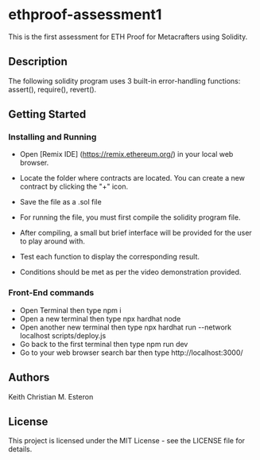 # ethproof-assessment1

This is the first assessment for ETH Proof for Metacrafters using Solidity.

## Description

The following solidity program uses 3 built-in error-handling functions: assert(), require(), revert(). 

## Getting Started

### Installing and Running
* Open [Remix IDE] (https://remix.ethereum.org/) in your local web browser.
* Locate the folder where contracts are located. You can create a new contract by clicking the "+" icon.
* Save the file as a .sol file

* For running the file, you must first compile the solidity program file.
* After compiling, a small but brief interface will be provided for the user to play around with.
* Test each function to display the corresponding result.
* Conditions should be met as per the video demonstration provided.

### Front-End commands

* Open Terminal then type npm i
* Open a new terminal then type npx hardhat node
* Open another new terminal then type npx hardhat run --network localhost scripts/deploy.js
* Go back to the first terminal then type npm run dev
* Go to your web browser search bar then type http://localhost:3000/

## Authors
Keith Christian M. Esteron

## License
This project is licensed under the MIT License - see the LICENSE file for details.
